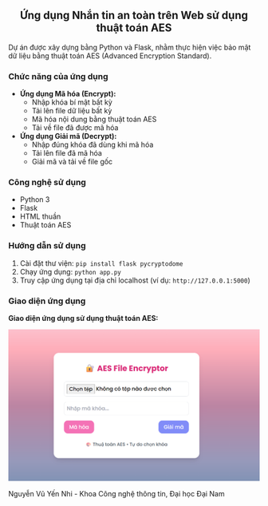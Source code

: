 <h2 align="center">Ứng dụng Nhắn tin an toàn trên Web sử dụng thuật toán AES</h2>

<p>
Dự án được xây dựng bằng Python và Flask, nhằm thực hiện việc bảo mật dữ liệu bằng thuật toán AES (Advanced Encryption Standard).
</p>

<h3>Chức năng của ứng dụng</h3>

<ul>
  <li><strong>Ứng dụng Mã hóa (Encrypt):</strong>
    <ul>
      <li>Nhập khóa bí mật bất kỳ</li>
      <li>Tải lên file dữ liệu bất kỳ</li>
      <li>Mã hóa nội dung bằng thuật toán AES</li>
      <li>Tải về file đã được mã hóa</li>
    </ul>
  </li>
  <li><strong>Ứng dụng Giải mã (Decrypt):</strong>
    <ul>
      <li>Nhập đúng khóa đã dùng khi mã hóa</li>
      <li>Tải lên file đã mã hóa</li>
      <li>Giải mã và tải về file gốc</li>
    </ul>
  </li>
</ul>

<h3>Công nghệ sử dụng</h3>

<ul>
  <li>Python 3</li>
  <li>Flask</li>
  <li>HTML thuần</li>
  <li>Thuật toán AES</li>
</ul>

<h3>Hướng dẫn sử dụng</h3>

<ol>
  <li>Cài đặt thư viện: <code>pip install flask pycryptodome</code></li>
  <li>Chạy ứng dụng: <code>python app.py</code></li>
  <li>Truy cập ứng dụng tại địa chỉ localhost (ví dụ: <code>http://127.0.0.1:5000</code>)</li>
</ol>

<h3>Giao diện ứng dụng</h3>

<p><strong>Giao diện ứng dụng sử dụng thuật toán AES:</strong></p>
<p align="center">
  <img src="https://github.com/YeNhi22/FT4012_ATBMMT/blob/main/AES.png?raw=true" alt="Giao diện mã hóa" width="600">
</p>


<p> Nguyễn Vũ Yến Nhi - Khoa Công nghệ thông tin, Đại học Đại Nam</p>
